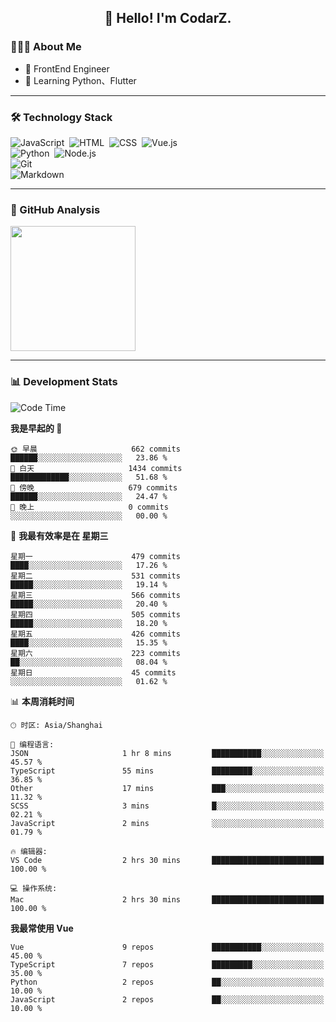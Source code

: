 <h2 align="center">👋 Hello! I'm CodarZ.</h2>

### 👨🏻‍💻 About Me

- 🤔 FrontEnd Engineer
- 🌱 Learning Python、Flutter

-------

### 🛠 Technology Stack

![JavaScript](https://img.shields.io/badge/-JavaScript-000?style=flat&logo=javascript)&nbsp;
![HTML](https://img.shields.io/badge/-HTML-000?style=flat&logo=HTML5)&nbsp;
![CSS](https://img.shields.io/badge/-CSS-000?style=flat&logo=CSS3&logoColor=1572B6)&nbsp;
![Vue.js](https://img.shields.io/badge/-Vue-000?style=flat&logo=adobe-photoshop)\
![Python](https://img.shields.io/badge/-Python-000?style=flat&logo=python)&nbsp;
![Node.js](https://img.shields.io/badge/-Node.js-000?style=flat&logo=node.js)&nbsp;\
![Git](https://img.shields.io/badge/-Git-000?style=flat&logo=git)\
![Markdown](https://img.shields.io/badge/-Markdown-000?style=flat&logo=markdown)&nbsp;

-------

### 🔭 GitHub Analysis

<!-- 
参考：https://github.com/anuraghazra/github-readme-stats 
-->
<p align="left">
  <a href="https://github.com/CodarZ">
    <img height="200em" src="https://github-readme-stats-eight-theta.vercel.app/api?username=CodarZ&show_icons=true&theme=vue-dark&include_all_commits=true&count_private=true&hide=contribs,issues" />
  </a>
</p>

-------

### 📊 Development Stats

<!--START_SECTION:waka-->
![Code Time](http://img.shields.io/badge/Code%20Time-742%20hrs%2022%20mins-blue)

**我是早起的 🐤** 

```text
🌞 早晨                     662 commits         ██████░░░░░░░░░░░░░░░░░░░   23.86 % 
🌆 白天                     1434 commits        █████████████░░░░░░░░░░░░   51.68 % 
🌃 傍晚                     679 commits         ██████░░░░░░░░░░░░░░░░░░░   24.47 % 
🌙 晚上                     0 commits           ░░░░░░░░░░░░░░░░░░░░░░░░░   00.00 % 
```
📅 **我最有效率是在 星期三** 

```text
星期一                      479 commits         ████░░░░░░░░░░░░░░░░░░░░░   17.26 % 
星期二                      531 commits         █████░░░░░░░░░░░░░░░░░░░░   19.14 % 
星期三                      566 commits         █████░░░░░░░░░░░░░░░░░░░░   20.40 % 
星期四                      505 commits         █████░░░░░░░░░░░░░░░░░░░░   18.20 % 
星期五                      426 commits         ████░░░░░░░░░░░░░░░░░░░░░   15.35 % 
星期六                      223 commits         ██░░░░░░░░░░░░░░░░░░░░░░░   08.04 % 
星期日                      45 commits          ░░░░░░░░░░░░░░░░░░░░░░░░░   01.62 % 
```


📊 **本周消耗时间** 

```text
🕑︎ 时区: Asia/Shanghai

💬 编程语言: 
JSON                     1 hr 8 mins         ███████████░░░░░░░░░░░░░░   45.57 % 
TypeScript               55 mins             █████████░░░░░░░░░░░░░░░░   36.85 % 
Other                    17 mins             ███░░░░░░░░░░░░░░░░░░░░░░   11.32 % 
SCSS                     3 mins              █░░░░░░░░░░░░░░░░░░░░░░░░   02.21 % 
JavaScript               2 mins              ░░░░░░░░░░░░░░░░░░░░░░░░░   01.79 % 

🔥 编辑器: 
VS Code                  2 hrs 30 mins       █████████████████████████   100.00 % 

💻 操作系统: 
Mac                      2 hrs 30 mins       █████████████████████████   100.00 % 
```

**我最常使用 Vue** 

```text
Vue                      9 repos             ███████████░░░░░░░░░░░░░░   45.00 % 
TypeScript               7 repos             █████████░░░░░░░░░░░░░░░░   35.00 % 
Python                   2 repos             ██░░░░░░░░░░░░░░░░░░░░░░░   10.00 % 
JavaScript               2 repos             ██░░░░░░░░░░░░░░░░░░░░░░░   10.00 % 
```




<!--END_SECTION:waka-->

